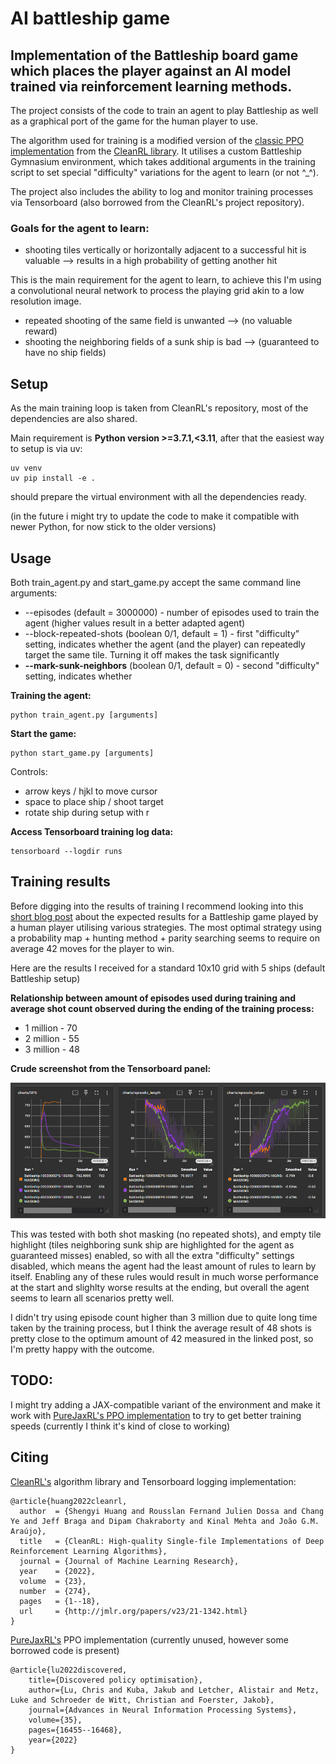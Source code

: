 # AI battleship game

## Implementation of the Battleship board game which places the player against an AI model trained via reinforcement learning methods.

The project consists of the code to train an agent to play Battleship as well as a graphical port of the game for the human player to use.

The algorithm used for training is a modified version of the [classic PPO implementation](https://github.com/vwxyzjn/cleanrl/blob/master/cleanrl/ppo.py) from the [CleanRL library](https://github.com/vwxyzjn/cleanrl). It utilises a custom Battleship Gymnasium environment, which takes additional arguments in the training script to set special "difficulty" variations for the agent to learn (or not ^\_^).

The project also includes the ability to log and monitor training processes via Tensorboard (also borrowed from the CleanRL's project repository).

### Goals for the agent to learn:

- shooting tiles vertically or horizontally adjacent to a successful hit is valuable --> results in a high probability of getting another hit

This is the main requirement for the agent to learn, to achieve this I'm using a convolutional neural network to process the playing grid akin to a low resolution image.

- repeated shooting of the same field is unwanted --> (no valuable reward)
- shooting the neighboring fields of a sunk ship is bad --> (guaranteed to have no ship fields)

## Setup

As the main training loop is taken from CleanRL's repository, most of the dependencies are also shared.

Main requirement is **Python version >=3.7.1,<3.11**, after that the easiest way to setup is via uv:

```
uv venv
uv pip install -e .
```

should prepare the virtual environment with all the dependencies ready.

(in the future i might try to update the code to make it compatible with newer Python, for now stick to the older versions)

## Usage

Both train_agent.py and start_game.py accept the same command line arguments:
- --episodes (default = 3000000) - number of episodes used to train the agent (higher values result in a better adapted agent)
- --block-repeated-shots (boolean 0/1, default = 1) - first "difficulty" setting, indicates whether the agent (and the player) can repeatedly target the same tile. Turning it off makes the task significantly 
- **--mark-sunk-neighbors** (boolean 0/1, default = 0) - second "difficulty" setting, indicates whether

**Training the agent:**

```
python train_agent.py [arguments]
```

**Start the game:**

```
python start_game.py [arguments]
```

Controls:

- arrow keys / hjkl to move cursor
- space to place ship / shoot target
- rotate ship during setup with r

**Access Tensorboard training log data:**

```
tensorboard --logdir runs
```

## Training results

Before digging into the results of training I recommend looking into this [short blog post](https://mattfife.com/?p=5252) about the expected results for a Battleship game played by a human player utilising various strategies. The most optimal strategy using a probability map + hunting method + parity searching seems to require on average 42 moves for the player to win.

Here are the results I received for a standard 10x10 grid with 5 ships (default Battleship setup)

**Relationship between amount of episodes used during training and average shot count observed during the ending of the training process:**

- 1 million - 70
- 2 million - 55
- 3 million - 48

**Crude screenshot from the Tensorboard panel:**

![Tensorboard screenshot](./pictures/tensorboard_ss.jpg)

This was tested with both shot masking (no repeated shots), and empty tile highlight (tiles neighboring sunk ship are highlighted for the agent as guaranteed misses) enabled, so with all the extra "difficulty" settings disabled, which means the agent had the least amount of rules to learn by itself. Enabling any of these rules would result in much worse performance at the start and slighlty worse results at the ending, but overall the agent seems to learn all scenarios pretty well.

I didn't try using episode count higher than 3 million due to quite long time taken by the training process, but I think the average result of 48 shots is pretty close to the optimum amount of 42 measured in the linked post, so I'm pretty happy with the outcome.

## TODO:

I might try adding a JAX-compatible variant of the environment and make it work with [PureJaxRL's PPO implementation](https://github.com/luchris429/purejaxrl/blob/main/purejaxrl/ppo.py) to try to get better training speeds (currently I think it's kind of close to working)

## Citing

[CleanRL's](https://github.com/vwxyzjn/cleanrl) algorithm library and Tensorboard logging implementation:

```
@article{huang2022cleanrl,
  author  = {Shengyi Huang and Rousslan Fernand Julien Dossa and Chang Ye and Jeff Braga and Dipam Chakraborty and Kinal Mehta and João G.M. Araújo},
  title   = {CleanRL: High-quality Single-file Implementations of Deep Reinforcement Learning Algorithms},
  journal = {Journal of Machine Learning Research},
  year    = {2022},
  volume  = {23},
  number  = {274},
  pages   = {1--18},
  url     = {http://jmlr.org/papers/v23/21-1342.html}
}
```

[PureJaxRL's](https://github.com/luchris429/purejaxrl) PPO implementation (currently unused, however some borrowed code is present)

```
@article{lu2022discovered,
    title={Discovered policy optimisation},
    author={Lu, Chris and Kuba, Jakub and Letcher, Alistair and Metz, Luke and Schroeder de Witt, Christian and Foerster, Jakob},
    journal={Advances in Neural Information Processing Systems},
    volume={35},
    pages={16455--16468},
    year={2022}
}
```
